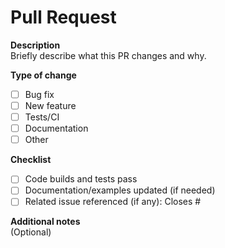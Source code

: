 # Pull Request

**Description**\
Briefly describe what this PR changes and why.

**Type of change**

- [ ] Bug fix
- [ ] New feature
- [ ] Tests/CI
- [ ] Documentation
- [ ] Other

**Checklist**

- [ ] Code builds and tests pass
- [ ] Documentation/examples updated (if needed)
- [ ] Related issue referenced (if any): Closes #

**Additional notes**\
(Optional)
